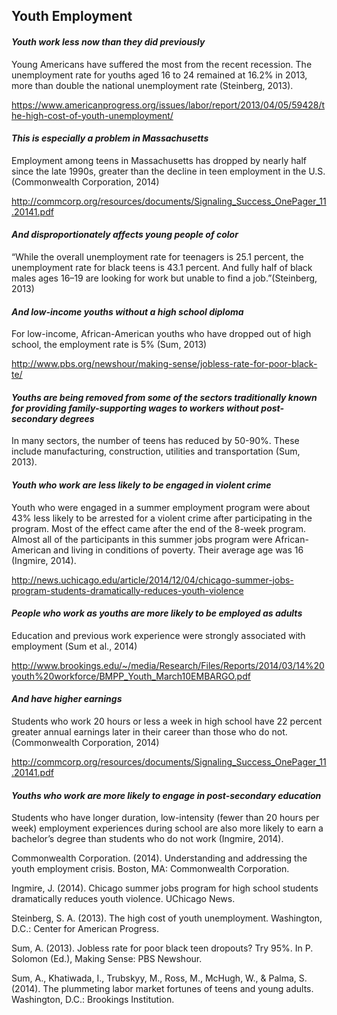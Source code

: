 ## Youth Employment

#### *Youth work less now than they did previously*

Young Americans have suffered the most from the recent recession. The unemployment rate for youths aged 16 to 24 remained at 16.2% in 2013, more than double the national unemployment rate (Steinberg, 2013).

https://www.americanprogress.org/issues/labor/report/2013/04/05/59428/the-high-cost-of-youth-unemployment/


#### *This is especially a problem in Massachusetts*

Employment among teens in Massachusetts has dropped by nearly half since the late 1990s, greater than the decline in teen employment in the U.S. (Commonwealth Corporation, 2014)

http://commcorp.org/resources/documents/Signaling_Success_OnePager_11.20141.pdf


#### *And disproportionately affects young people of color*

“While the overall unemployment rate for teenagers is 25.1 percent, the unemployment rate for black teens is 43.1 percent. And fully half of black males ages 16–19 are looking for work but unable to find a job.”(Steinberg, 2013)


#### *And low-income youths without a high school diploma*

For low-income, African-American youths who have dropped out of high school, the employment rate is 5% (Sum, 2013)

http://www.pbs.org/newshour/making-sense/jobless-rate-for-poor-black-te/


#### *Youths are being removed from some of the sectors traditionally known for providing family-supporting wages to workers without post-secondary degrees*

In many sectors, the number of teens has reduced by 50-90%. These include manufacturing, construction, utilities and transportation (Sum, 2013).


#### *Youth who work are less likely to be engaged in violent crime*

Youth who were engaged in a summer employment program were about 43% less likely to be arrested for a violent crime after participating in the program. Most of the effect came after the end of the 8-week program. Almost all of the participants in this summer jobs program were African-American and living in conditions of poverty. Their average age was 16  (Ingmire, 2014).

http://news.uchicago.edu/article/2014/12/04/chicago-summer-jobs-program-students-dramatically-reduces-youth-violence


#### *People who work as youths are more likely to be employed as adults*

Education and previous work experience were strongly associated with employment (Sum et al., 2014)

http://www.brookings.edu/~/media/Research/Files/Reports/2014/03/14%20youth%20workforce/BMPP_Youth_March10EMBARGO.pdf


#### *And have higher earnings*

Students who work 20 hours or less a week in high school have 22 percent greater annual earnings later in their career than those who do not. (Commonwealth Corporation, 2014)

http://commcorp.org/resources/documents/Signaling_Success_OnePager_11.20141.pdf


#### *Youths who work are more likely to engage in post-secondary education*

Students who have longer duration, low-intensity (fewer than 20 hours per week) employment experiences during school are also more likely to earn a bachelor’s degree than students who do not work (Ingmire, 2014).

 

 


Commonwealth Corporation. (2014). Understanding and addressing the youth employment crisis. Boston, MA: Commonwealth Corporation.

Ingmire, J. (2014). Chicago summer jobs program for high school students dramatically reduces youth violence. UChicago News.

Steinberg, S. A. (2013). The high cost of youth unemployment. Washington, D.C.: Center for American Progress.

Sum, A. (2013). Jobless rate for poor black teen dropouts? Try 95%. In P. Solomon (Ed.), Making Sense: PBS Newshour.

Sum, A., Khatiwada, I., Trubskyy, M., Ross, M., McHugh, W., & Palma, S. (2014). The plummeting labor market fortunes of teens and young adults. Washington, D.C.: Brookings Institution.
